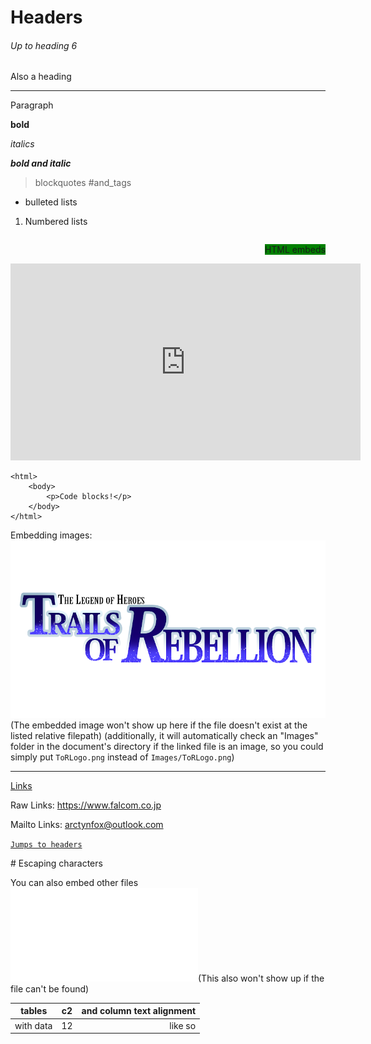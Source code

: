 # Headers

###### Up to heading 6

Also a heading
***

Paragraph

**bold**

*italics*

***bold and italic***

> blockquotes
> #and_tags

- bulleted lists

1. Numbered lists

<p style="float: right; background: green;">HTML embeds</p>

<iframe width="560" height="315" src="https://www.youtube.com/embed/EMwBxRpzoqU?si=0rdAiCp3L9SHd6yG" title="YouTube video player" frameborder="0" allow="accelerometer; autoplay; clipboard-write; encrypted-media; gyroscope; picture-in-picture; web-share" referrerpolicy="strict-origin-when-cross-origin" allowfullscreen></iframe>

    <html>
        <body>
            <p>Code blocks!</p>
        </body>
    </html>

Embedding images:
![Images](Images/ToRLogo.png) 
(The embedded image won't show up here if the file doesn't exist at the listed relative filepath) (additionally, it will automatically check an "Images" folder in the document's directory if the linked file is an image, so you could simply put `ToRLogo.png` instead of `Images/ToRLogo.png`)

***


[Links](https://www.falcom.co.jp)

Raw Links: <https://www.falcom.co.jp>

Mailto Links: <arctynfox@outlook.com>

[`Jumps to headers`](#Headers)

\# Escaping characters

You can also embed other files
![You can embed other files](Table%20of%20Contents.md)(This also won't show up if the file can't be found)

| tables    | c2  | and column text alignment |
| --------- | :---: | ------------------------: |
| with data | 12  |                   like so |
